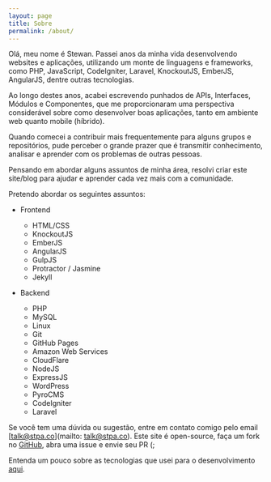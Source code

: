 ```yaml
---
layout: page
title: Sobre
permalink: /about/
---
```


Olá, meu nome é Stewan. Passei anos da minha vida desenvolvendo websites e aplicações, utilizando um monte de linguagens e frameworks, como PHP, JavaScript, CodeIgniter, Laravel, KnockoutJS, EmberJS, AngularJS, dentre outras tecnologias.

Ao longo destes anos, acabei escrevendo punhados de APIs, Interfaces, Módulos e Componentes, que me proporcionaram uma perspectiva considerável sobre como desenvolver boas aplicações, tanto em ambiente web quanto mobile (híbrido).

Quando comecei a contribuir mais frequentemente para alguns grupos e repositórios, pude perceber o grande prazer que é transmitir conhecimento, analisar e aprender com  os problemas de outras pessoas.

Pensando em abordar alguns assuntos de minha área, resolvi criar este site/blog para ajudar e aprender cada vez mais com a comunidade.

Pretendo abordar os seguintes assuntos:

- Frontend
	- HTML/CSS
	- KnockoutJS
	- EmberJS
	- AngularJS
	- GulpJS
	- Protractor / Jasmine
	- Jekyll


- Backend
	- PHP
	- MySQL
	- Linux
	- Git
	- GitHub Pages
	- Amazon Web Services
	- CloudFlare
	- NodeJS
	- ExpressJS
	- WordPress
	- PyroCMS
	- CodeIgniter
	- Laravel


Se você tem uma dúvida ou sugestão, entre em contato comigo pelo email [talk@stpa.co](mailto: talk@stpa.co).
Este site é open-source, faça um fork no [GitHub](https://github.com/stpa-co/meditator), abra uma issue e envie seu PR (;

Entenda um pouco sobre as tecnologias que usei para o desenvolvimento [aqui](https://stpa.co/github/jekyll/2014/12/12/sirva-seu-blog-com-github-pages-like-a-kyller-part-1.html).
